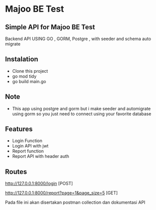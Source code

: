 # Majoo BE Test
## Simple API for Majoo BE Test
Backend API USING GO , GORM, Postgre , with seeder and schema auto migrate


## Instalation
- Clone this project 
- go mod tidy
- go build main.go


## Note
- This app using postgre and gorm but i make seeder and automigrate using gorm so you just need to connect using your favorite database


## Features

- Login Function
- Login API with  jwt
- Report function
- Report API with header auth


## Routes 
http://127.0.0.1:8000/login [POST]

http://127.0.0.1:8000/report?page=1&page_size=5 [GET]

Pada file ini akan disertakan postman collection dan dokumentasi API

